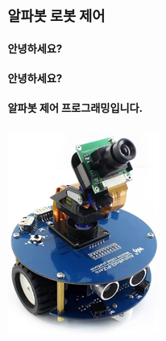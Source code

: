 # 알파봇 로봇 제어 

## 안녕하세요?
## 안녕하세요?
## 알파봇 제어 프로그래밍입니다.
<br/>
<img src="/image/alphabot_01.jpg" width="300px"/>

[//]: # (Image References)
[alphabot]: /image/alphabot_01.jpg "This is a alphabot."

